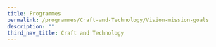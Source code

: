 ```yaml
---
title: Programmes
permalink: /programmes/Craft-and-Technology/Vision-mission-goals
description: ""
third_nav_title: Craft and Technology
---
```

